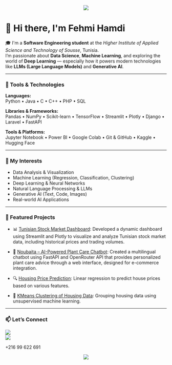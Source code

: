 <p align="center">
  <img src="https://capsule-render.vercel.app/api?type=waving&color=0:0ea5a4,100:38bdf8&height=200&section=header&text=Fehmi%20Hamdi%20%7C%20Software%20Engineer&fontColor=ffffff&fontSize=45&fontAlignY=40" />
</p>


# 👋 Hi there, I'm Fehmi Hamdi

🎓 I'm a **Software Engineering student** at the *Higher Institute of Applied Science and Technology of Sousse*, Tunisia.  
I’m passionate about **Data Science**, **Machine Learning**, and exploring the world of **Deep Learning** — especially how it powers modern technologies like **LLMs (Large Language Models)** and **Generative AI**.

---

### 🧰 Tools & Technologies

**Languages:**  
Python • Java • C • C++ • PHP • SQL

**Libraries & Frameworks:**  
Pandas • NumPy • Scikit-learn • TensorFlow • Streamlit • Plotly • Django • Laravel • FastAPI

**Tools & Platforms:**  
Jupyter Notebook • Power BI • Google Colab • Git & GitHub • Kaggle • Hugging Face

---

### 📌 My Interests

- Data Analysis & Visualization  
- Machine Learning (Regression, Classification, Clustering)  
- Deep Learning & Neural Networks  
- Natural Language Processing & LLMs  
- Generative AI (Text, Code, Images)  
- Real-world AI Applications

---

### 🚀 Featured Projects

- 📊 [Tunisian Stock Market Dashboard](https://github.com/FehmiHamdi/tunisian-stocks-dashboard):
Developed a dynamic dashboard using Streamlit and Plotly to visualize and analyze Tunisian stock market data, including historical prices and trading volumes.

- 🌱 [Noubaita – AI-Powered Plant Care Chatbot](https://github.com/FehmiHamdi/plantcare-chatbot):
Created a multilingual chatbot using FastAPI and OpenRouter API that provides personalized plant care advice through a web interface, designed for e-commerce integration.
- 🔍 [Housing Price Prediction](https://github.com/yourusername/Housing_Price_Regression): Linear regression to predict house prices based on various features.
- 🧠 [KMeans Clustering of Housing Data](https://github.com/yourusername/Housing_Clustering_KMeans): Grouping housing data using unsupervised machine learning.

---

### 📫 Let’s Connect
<p align="left">
  <a href="hamdi.fehmi9@gmail.com">
    <img src="https://img.shields.io/badge/Email-2e7d32?style=for-the-badge&width=100&logo=gmail&logoColor=white" />
  </a>
  </br>
  <a href="https://www.linkedin.com/in/fehmi-hamdi-4b67a02ba/">
    <img src="https://img.shields.io/badge/LinkedIn-0ea5a4?style=for-the-badge&logo=linkedin&logoColor=white" />
  </a>
</p>

+216 99 622 691

<p align="center">
  <img src="https://capsule-render.vercel.app/api?type=waving&color=0:0ea5a4,100:38bdf8&height=100&section=footer" />
</p>
